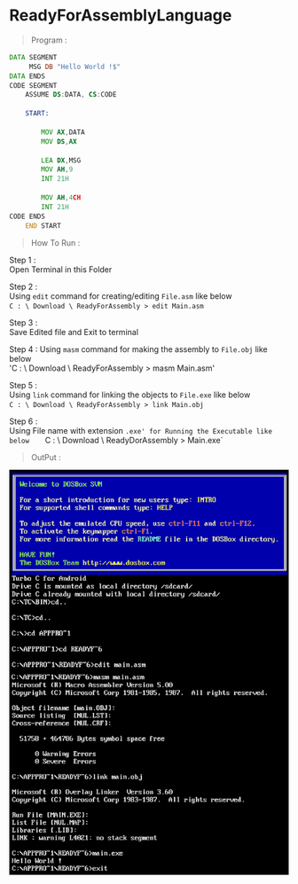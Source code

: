 # ReadyForAssemblyLanguage
> Program :
```asm
DATA SEGMENT
     MSG DB "Hello World !$"
DATA ENDS
CODE SEGMENT  
    ASSUME DS:DATA, CS:CODE
    
    START:
        
        MOV AX,DATA
        MOV DS,AX
        
        LEA DX,MSG
        MOV AH,9
        INT 21H
        
        MOV AH,4CH
        INT 21H
CODE ENDS
    END START
```
> How To Run :   

Step 1 :   
  Open Terminal in this Folder   
        
   Step 2 :   
        Using `edit` command for creating/editing `File.asm` like below   
        `C : \ Download \ ReadyForAssembly > edit Main.asm`   
        
   Step 3 :   
        Save Edited file and Exit to terminal   
        
   Step 4 :
        Using `masm` command for making the assembly to `File.obj` like below   
        'C : \ Download \ ReadyForAssembly > masm Main.asm'   
        
   Step 5 :   
        Using `link` command for linking the objects to `File.exe` like below   
        `C : \ Download \ ReadyForAssembly > link Main.obj`   
        
   Step 6 :   
        Using File name with extension `.exe' for Running the Executable like below   
        `C : \ Download \ ReadyDorAssembly > Main.exe`    

> OutPut :

![Output](/output/output.png)
